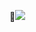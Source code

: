 
🤫![](https://media1.giphy.com/media/v1.Y2lkPTc5MGI3NjExa3o5bTFlcnU4dWJ6bHRzb2Q0bmFub2NjNG1udWJmajBnNWJodXB2eiZlcD12MV9pbnRlcm5hbF9naWZfYnlfaWQmY3Q9Zw/MDJ9IbxxvDUQM/giphy.webp)
